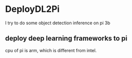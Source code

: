 # DeployDL2Pi
I try to do some object detection inference on pi 3b


## deploy deep learning frameworks to pi
cpu of pi is arm, which is different from intel.
